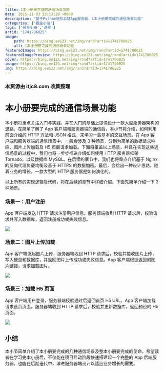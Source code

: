 ```yaml
---
title: 1本小册要完成的通信场景功能
date: 2025-11-03 23:13:29 +0800
description: "基于Python轻松自建App服务器，1本小册要完成的通信场景功能"
categories: ['掘金小册']
tags: ['掘金小册','课程']
artid: "1741706025"
image:
    path: https://bing.ee123.net/img/rand?artid=1741706025
    alt: 1本小册要完成的通信场景功能
featuredImage: https://bing.ee123.net/img/rand?artid=1741706025
featuredImagePreview: https://bing.ee123.net/img/rand?artid=1741706025
cover: https://bing.ee123.net/img/rand?artid=1741706025
image: https://bing.ee123.net/img/rand?artid=1741706025
img: https://bing.ee123.net/img/rand?artid=1741706025
---
```


### 本资源由 itjc8.com 收集整理
# 本小册要完成的通信场景功能

本小册将重点关注入门与实践，并在入门的基础上提供设计一款大型服务器架构的思路。在简单了解了 App 客户端和服务器端的通信后，本小节将介绍，如何利用前面介绍的 HTTP 方法和 JSON 格式，来学习一些基本的交互场景。在 App 客户端和服务器端的通信场景中，一般会涉及 3 种场景，分别为简单的数据请求响应、图片上传加载及 H5 页面请求加载。下面将覆盖以上场景，并且在实现这些通信场景的过程中，我们也将一步步推进介绍如何使用 HTTP 服务器框架 Tornado，以及数据库 MySQL。在后续的章节中，我们也将重点介绍基于 Nginx 的反向代理负载均衡及基于 HTTPS 的数据加密。最后，会给出一种设计思路，随着业务的增长，一款大型的 HTTP 服务器是如何演化的。

以上所有的实现逻辑及代码，将在后续的章节中详细介绍。下面先简单介绍一下 3 种场景。

### 场景一：用户注册

App 客户端发送 HTTP 请求注册用户信息，服务器端收到 HTTP 请求后，校验请求并写入数据库，返回注册成功或失败信息。
 
![](https://user-gold-cdn.xitu.io/2018/4/2/162836d78ea32eb5?w=705&h=198&f=png&s=23841)

### 场景二：图片上传加载

App 客户端发起图片上传，服务器端收到 HTTP 请求后，校验并接收图片上传，写入硬盘和数据库，并返回图片上传成功或失败信息。App 客户端根据返回的图片链接，请求加载图片。
 
![](https://user-gold-cdn.xitu.io/2018/4/2/162836da80237f0b?w=706&h=198&f=png&s=24562)

### 场景三：加载 H5 页面

App 客户端用户登录，服务器端校验通过后返回首页 H5 URL，App 客户端加载请求首页页面，服务器端收到 HTTP 请求后，校验并更新数据库，返回预设的 H5 页面。
 
![](https://user-gold-cdn.xitu.io/2018/4/18/162d5c90cbc07b4f?w=684&h=271&f=png&s=29928)

## 小结

本小节简单介绍了本小册要完成的几种通信场景及整本小册要完成的使命，希望读者在学习完本小册后，不仅能在项目启动阶段快速搭建起一个完整的 App 后端服务器，也能在后期迭代中，演进服务器端设计以适应业务增长的需要。
